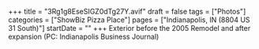 +++
title = "3Rg1g8EseSIGZ0dTg27Y.avif"
draft = false
tags = ["Photos"]
categories = ["ShowBiz Pizza Place"]
pages = ["Indianapolis, IN (8804 US 31 South)"]
startDate = ""
+++
Exterior before the 2005 Remodel and after expansion (PC: Indianapolis Business Journal)

